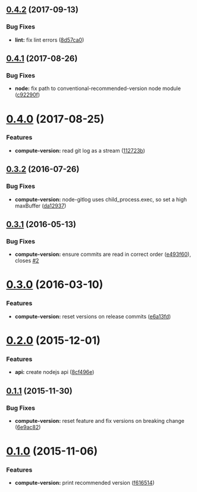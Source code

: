 <a name="0.4.2"></a>
## [0.4.2](https://github.com/JamieMason/conventional-recommended-version/compare/0.4.1...0.4.2) (2017-09-13)


### Bug Fixes

* **lint:** fix lint errors ([8d57ca0](https://github.com/JamieMason/conventional-recommended-version/commit/8d57ca0))



<a name="0.4.1"></a>
## [0.4.1](https://github.com/JamieMason/conventional-recommended-version/compare/0.4.0...0.4.1) (2017-08-26)


### Bug Fixes

* **node:** fix path to conventional-recommended-version node module ([c92290f](https://github.com/JamieMason/conventional-recommended-version/commit/c92290f))



<a name="0.4.0"></a>
# [0.4.0](https://github.com/JamieMason/conventional-recommended-version/compare/0.3.2...0.4.0) (2017-08-25)


### Features

* **compute-version:** read git log as a stream ([112723b](https://github.com/JamieMason/conventional-recommended-version/commit/112723b))



<a name="0.3.2"></a>
## [0.3.2](https://github.com/JamieMason/conventional-recommended-version/compare/0.3.1...0.3.2) (2016-07-26)


### Bug Fixes

* **compute-version:** node-gitlog uses child_process.exec, so set a high maxBuffer ([da12937](https://github.com/JamieMason/conventional-recommended-version/commit/da12937))



<a name="0.3.1"></a>
## [0.3.1](https://github.com/JamieMason/conventional-recommended-version/compare/0.3.0...0.3.1) (2016-05-13)


### Bug Fixes

* **compute-version:** ensure commits are read in correct order ([e493f60](https://github.com/JamieMason/conventional-recommended-version/commit/e493f60)), closes [#2](https://github.com/JamieMason/conventional-recommended-version/issues/2)



<a name="0.3.0"></a>
# [0.3.0](https://github.com/JamieMason/conventional-recommended-version/compare/0.2.0...0.3.0) (2016-03-10)


### Features

* **compute-version:** reset versions on release commits ([e6a13fd](https://github.com/JamieMason/conventional-recommended-version/commit/e6a13fd))



<a name="0.2.0"></a>
# [0.2.0](https://github.com/JamieMason/conventional-recommended-version/compare/0.1.1...0.2.0) (2015-12-01)


### Features

* **api:** create nodejs api ([8cf496e](https://github.com/JamieMason/conventional-recommended-version/commit/8cf496e))



<a name="0.1.1"></a>
## [0.1.1](https://github.com/JamieMason/conventional-recommended-version/compare/0.1.0...0.1.1) (2015-11-30)


### Bug Fixes

* **compute-version:** reset feature and fix versions on breaking change ([6e9ac82](https://github.com/JamieMason/conventional-recommended-version/commit/6e9ac82))



<a name="0.1.0"></a>
# [0.1.0](https://github.com/JamieMason/conventional-recommended-version/compare/f616514...0.1.0) (2015-11-06)


### Features

* **compute-version:** print recommended version ([f616514](https://github.com/JamieMason/conventional-recommended-version/commit/f616514))



